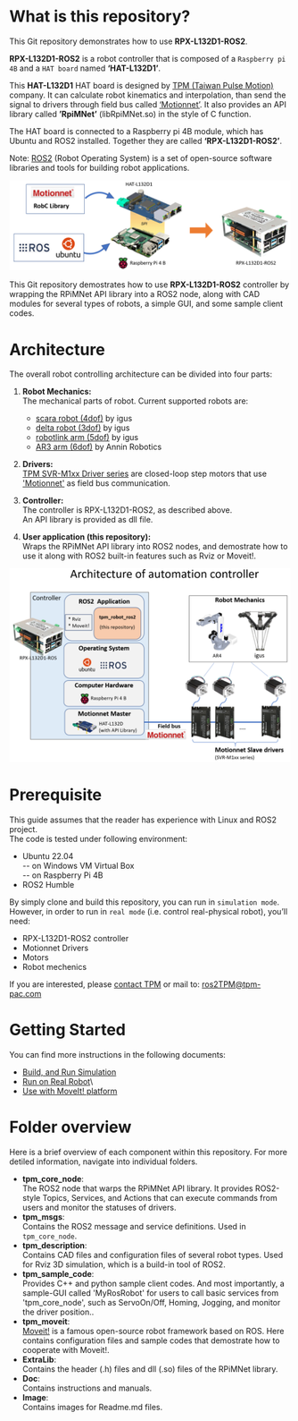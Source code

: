 # What is this repository?
This Git repository demonstrates how to use **RPX-L132D1-ROS2**.   

**RPX-L132D1-ROS2** is a robot controller that is composed of a `Raspberry pi 4B` and a `HAT board` named **‘HAT-L132D1’**. 

This **HAT-L132D1** HAT board is designed by [TPM (Taiwan Pulse Motion)][tpm] company. It can calculate robot kinematics and interpolation, than send the signal to drivers through field bus called [‘Motionnet’][motionnet]. It also provides an API library called **’RpiMNet’** (libRpiMNet.so) in the style of C function.

The HAT board is connected to a Raspberry pi 4B module, which has Ubuntu and ROS2 installed. Together they are called **‘RPX-L132D1-ROS2’**.

Note: [ROS2][ros2] (Robot Operating System) is a set of open-source software libraries and tools for building robot applications.

![RPX-L132D1-ROS2](Image/RPX-L132D1-ROS2.png)

This Git repository demostrates how to use **RPX-L132D1-ROS2** controller by wrapping the RPiMNet API library into a ROS2 node, along with CAD modules for several types of robots, a simple GUI, and some sample client codes.

# Architecture
The overall robot controlling architecture can be divided into four parts:
1. **Robot Mechanics:**  
    The mechanical parts of robot. Current supported robots are:
    + [scara robot (4dof)][igus_4dof] by igus
    + [delta robot (3dof)][igus_3dof] by igus
    + [robotlink arm (5dof)][igus_5dof] by igus
    + [AR3 arm (6dof)][anninrobotics] by Annin Robotics

2. **Drivers:**  
   [TPM SVR-M1xx Driver series][svr-M1xx] are closed-loop step motors that use ['Motionnet'][motionnet] as field bus communication.
     
4. **Controller:**  
   The controller is RPX-L132D1-ROS2, as described above.  
   An API library is provided as dll file.

5. **User application (this repository):**  
   Wraps the RPiMNet API library into ROS2 nodes, and demostrate how to use it along with ROS2 built-in features such as Rviz or Moveit!.

![RPX-L132D1-ROS2](Image/Architecture%20of%20automation%20controller.png)

# Prerequisite
This guide assumes that the reader has experience with Linux and ROS2 project.  
The code is tested under following environment:
+ Ubuntu 22.04  
    -- on Windows VM Virtual Box  
    -- on Raspberry Pi 4B  
+ ROS2 Humble

By simply clone and build this repository, you can run in `simulation mode`.  
However, in order to run in `real mode` (i.e. control real-physical robot), you’ll need:
+ RPX-L132D1-ROS2 controller
+ Motionnet Drivers
+ Motors
+ Robot mechenics
  
If you are interested, please [contact TPM][contactTPM] or mail to: ros2TPM@tpm-pac.com

# Getting Started
You can find more instructions in the following documents:
- [Build, and Run Simulation](<Doc/[Getting Start] Build and Run simulation.md>)
- [Run on Real Robot](<Doc/[Demo] igus Delta Robot.pdf>)\
- [Use with MoveIt! platform](<tpm_moveit/README.md>)


# Folder overview
Here is a brief overview of each component within this repository. For more detiled information, navigate into individual folders. 

- **tpm_core_node**:  
  The ROS2 node that warps the RPiMNet API library. It provides ROS2-style Topics, Services, and Actions that can execute commands from users and monitor the statuses of drivers.
- **tpm_msgs**:  
  Contains the ROS2 message and service definitions. Used in `tpm_core_node`.
- **tpm_description**:  
  Contains CAD files and configuration files of several robot types. Used for Rviz 3D simulation, which is a build-in tool of ROS2.
- **tpm_sample_code**:  
  Provides C++ and python sample client codes. And most importantly, a sample-GUI called 'MyRosRobot' for users to call basic services from 'tpm_core_node', such as ServoOn/Off, Homing, Jogging, and monitor the driver position..
- **tpm_moveit**:  
  [Moveit!][moveit] is a famous open-source robot framework based on ROS.
  Here contains configuration files and sample codes that demostrate how to cooperate with Moveit!.
- **ExtraLib**:  
  Contains the header (.h) files and dll (.so) files of the RPiMNet library.
- **Doc**:  
  Contains instructions and manuals.
- **Image**:  
  Contains images for Readme.md files.



[tpm]: https://www.tpm-pac.com/
[contactTPM]: https://www.tpm-pac.com/contact-us/
[motionnet]: http://www.motionnet.jp/en/motionnet.html
[ros2]: https://docs.ros.org/en/humble/Tutorials.html
[igus_3dof]: https://www.igus.com.tw/product/20433?artNr=DLE-DR-0005
[igus_4dof]: https://www.igus.com.tw/product/20961?artNr=RL-SCR-0100
[igus_5dof]: https://www.igus.com.tw/product/20239?artNr=RL-DP-5
[anninrobotics]: https://www.anninrobotics.com/
[svr-M1xx]: https://www.tpm-pac.com/product-2/motionnet-3/nu-servo-drive-m/closed-loop-m-nu/
[moveit]: https://moveit.picknik.ai/main/index.html
